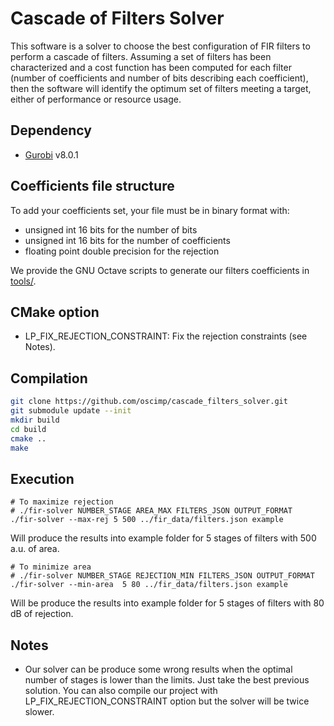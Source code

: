 # Cascade of Filters Solver
This software is a solver to choose the best configuration of FIR filters to
perform a cascade of filters. Assuming a set of filters has been characterized and a cost
function has been computed for each filter (number of coefficients and number of bits
describing each coefficient), then the software will identify the optimum set of filters meeting a target, either of performance or resource usage.

## Dependency
- [Gurobi](https://www.gurobi.com/) v8.0.1

## Coefficients file structure
To add your coefficients set, your file must be in binary format with:
- unsigned int 16 bits for the number of bits
- unsigned int 16 bits for the number of coefficients
- floating point double precision for the rejection

We provide the GNU Octave scripts to generate our filters coefficients in [tools/](https://github.com/oscimp/cascade_filters_solver/tree/master/tools).

## CMake option
- LP_FIX_REJECTION_CONSTRAINT: Fix the rejection constraints (see Notes).

## Compilation
```sh
git clone https://github.com/oscimp/cascade_filters_solver.git
git submodule update --init
mkdir build
cd build
cmake ..
make
```

## Execution
```
# To maximize rejection
# ./fir-solver NUMBER_STAGE AREA_MAX FILTERS_JSON OUTPUT_FORMAT
./fir-solver --max-rej 5 500 ../fir_data/filters.json example
```
Will produce the results into example folder for 5 stages of filters with 500 a.u. of area.


```
# To minimize area
# ./fir-solver NUMBER_STAGE REJECTION_MIN FILTERS_JSON OUTPUT_FORMAT
./fir-solver --min-area  5 80 ../fir_data/filters.json example
```
Will be produce the results into example folder for 5 stages of filters with 80 dB of rejection.

## Notes
- Our solver can be produce some wrong
results when the optimal number of stages is lower than the limits. Just take the best
previous solution.
You can also compile our project with LP_FIX_REJECTION_CONSTRAINT option but the solver will
be twice slower.
